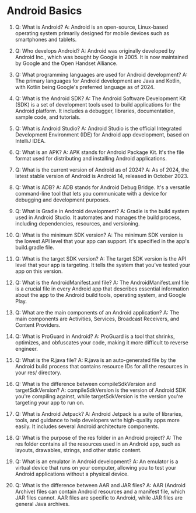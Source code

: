 # Android Basics

1. Q: What is Android?
   A: Android is an open-source, Linux-based operating system primarily designed for mobile devices such as smartphones and tablets.

2. Q: Who develops Android?
   A: Android was originally developed by Android Inc., which was bought by Google in 2005. It is now maintained by Google and the Open Handset Alliance.

3. Q: What programming languages are used for Android development?
   A: The primary languages for Android development are Java and Kotlin, with Kotlin being Google's preferred language as of 2024.

4. Q: What is the Android SDK?
   A: The Android Software Development Kit (SDK) is a set of development tools used to build applications for the Android platform. It includes a debugger, libraries, documentation, sample code, and tutorials.

5. Q: What is Android Studio?
   A: Android Studio is the official Integrated Development Environment (IDE) for Android app development, based on IntelliJ IDEA.

6. Q: What is an APK?
   A: APK stands for Android Package Kit. It's the file format used for distributing and installing Android applications.

7. Q: What is the current version of Android as of 2024?
   A: As of 2024, the latest stable version of Android is Android 14, released in October 2023.

8. Q: What is ADB?
   A: ADB stands for Android Debug Bridge. It's a versatile command-line tool that lets you communicate with a device for debugging and development purposes.

9. Q: What is Gradle in Android development?
   A: Gradle is the build system used in Android Studio. It automates and manages the build process, including dependencies, resources, and versioning.

10. Q: What is the minimum SDK version?
    A: The minimum SDK version is the lowest API level that your app can support. It's specified in the app's build.gradle file.

11. Q: What is the target SDK version?
    A: The target SDK version is the API level that your app is targeting. It tells the system that you've tested your app on this version.

12. Q: What is the AndroidManifest.xml file?
    A: The AndroidManifest.xml file is a crucial file in every Android app that describes essential information about the app to the Android build tools, operating system, and Google Play.

13. Q: What are the main components of an Android application?
    A: The main components are Activities, Services, Broadcast Receivers, and Content Providers.

14. Q: What is ProGuard in Android?
    A: ProGuard is a tool that shrinks, optimizes, and obfuscates your code, making it more difficult to reverse engineer.

15. Q: What is the R.java file?
    A: R.java is an auto-generated file by the Android build process that contains resource IDs for all the resources in your res/ directory.

16. Q: What is the difference between compileSdkVersion and targetSdkVersion?
    A: compileSdkVersion is the version of Android SDK you're compiling against, while targetSdkVersion is the version you're targeting your app to run on.

17. Q: What is Android Jetpack?
    A: Android Jetpack is a suite of libraries, tools, and guidance to help developers write high-quality apps more easily. It includes several Android architecture components.

18. Q: What is the purpose of the res folder in an Android project?
    A: The res folder contains all the resources used in an Android app, such as layouts, drawables, strings, and other static content.

19. Q: What is an emulator in Android development?
    A: An emulator is a virtual device that runs on your computer, allowing you to test your Android applications without a physical device.

20. Q: What is the difference between AAR and JAR files?
    A: AAR (Android Archive) files can contain Android resources and a manifest file, which JAR files cannot. AAR files are specific to Android, while JAR files are general Java archives.
